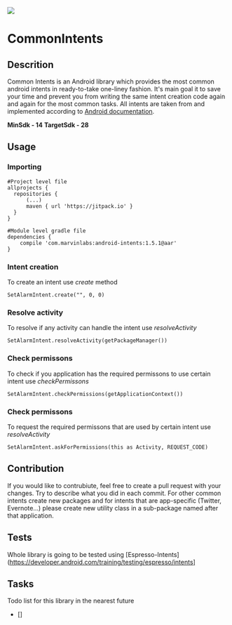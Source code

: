 [![](https://jitpack.io/v/JanStoltman/CommonIntents.svg)](https://jitpack.io/#JanStoltman/CommonIntents)

# CommonIntents
## Descrition
Common Intents is an Android library which provides the most common android intents in ready-to-take one-liney fashion. It's main goal it to save your time and prevent you from writing the same intent creation code again and again for the most common tasks. All intents are taken from and implemented according to [Android documentation](https://developer.android.com/guide/components/intents-common). 

**MinSdk - 14**
**TargetSdk - 28**


## Usage

### Importing
    #Project level file
    allprojects {
      repositories {
          (...)
          maven { url 'https://jitpack.io' }
      }
    }
    
    #Module level gradle file
    dependencies {
        compile 'com.marvinlabs:android-intents:1.5.1@aar'
    }
    
### Intent creation
To create an intent use *create* method

    SetAlarmIntent.create("", 0, 0)
    
### Resolve activity 
To resolve if any activity can handle the intent use *resolveActivity*

    SetAlarmIntent.resolveActivity(getPackageManager())
    
### Check permissons 
To check if you application has the required permissons to use certain intent use *checkPermissons*

    SetAlarmIntent.checkPermissions(getApplicationContext())
    
### Check permissons
To request the required permissons that are used by certain intent use *resolveActivity*

    SetAlarmIntent.askForPermissions(this as Activity, REQUEST_CODE)

## Contribution
If you would like to contrubiute, feel free to create a pull request with your changes. Try to describe what you did in each commit. For other common intents create new packages and for intents that are app-specific (Twitter, Evernote...) please create new utility class in a sub-package named after that application.

## Tests
Whole library is going to be tested using [Espresso-Intents](https://developer.android.com/training/testing/espresso/intents]

## Tasks
Todo list for this library in the nearest future
- []
